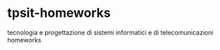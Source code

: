 # tpsit-homeworks
tecnologia e progettazione di sistemi informatici e di telecomunicazioni homeworks
